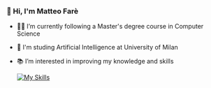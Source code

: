 ### 👋 Hi, I'm Matteo Farè 
- 👨‍🎓 I’m currently following a Master's degree course in Computer Science
- 🤖 I'm studing Artificial Intelligence at University of Milan
- 📚 I’m interested in improving my knowledge and skills

    [![My Skills](https://skillicons.dev/icons?i=py,matlab)](https://skillicons.dev)

<!---
Sabaudian/Sabaudian is a ✨ special ✨ repository because its `README.md` (this file) appears on your GitHub profile.
You can click the Preview link to take a look at your changes.
--->
